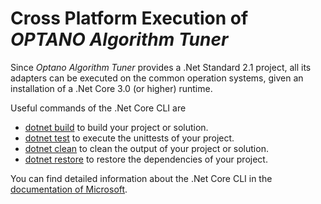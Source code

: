 # Cross Platform Execution of *OPTANO Algorithm Tuner*

Since *Optano Algorithm Tuner* provides a .Net Standard 2.1 project, all its adapters can be executed on the common operation systems, given an installation of a .Net Core 3.0 (or higher) runtime.

Useful commands of the .Net Core CLI are
- [dotnet build](https://docs.microsoft.com/dotnet/core/tools/dotnet-build) to build your project or solution.
- [dotnet test](https://docs.microsoft.com/dotnet/core/tools/dotnet-test) to execute the unittests of your project.
- [dotnet clean](https://docs.microsoft.com/dotnet/core/tools/dotnet-clean) to clean the output of your project or solution.
- [dotnet restore](https://docs.microsoft.com/dotnet/core/tools/dotnet-restore) to restore the dependencies of your project.

You can find detailed information about the .Net Core CLI in the [documentation of Microsoft](https://docs.microsoft.com/dotnet/core/tools/).
